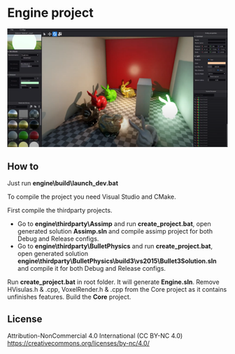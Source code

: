 Engine project
=============

![repoimg](https://github.com/romasm/engine/blob/master/repo_img.png?raw=true)

How to
--------
Just run **engine\build\launch_dev.bat** 

To compile the project you need Visual Studio and CMake.

First compile the thirdparty projects.
- Go to **engine\thirdparty\Assimp** and run **create_project.bat**, open generated solution **Assimp.sln** and compile assimp project for both Debug and Release configs.
- Go to **engine\thirdparty\BulletPhysics** and run **create_project.bat**, open generated solution **engine\thirdparty\BulletPhysics\build3\vs2015\Bullet3Solution.sln** and compile it for both Debug and Release configs.

Run **create_project.bat** in root folder. It will generate **Engine.sln**. Remove HVisulas.h & .cpp, VoxelRender.h & .cpp from the Core project as it contains unfinishes features. Build the **Core** project.

License
--------

Attribution-NonCommercial 4.0 International (CC BY-NC 4.0)
https://creativecommons.org/licenses/by-nc/4.0/
